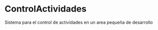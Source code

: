 ControlActividades
==================

Sistema para el control de actividades en un area pequeña de desarrollo
